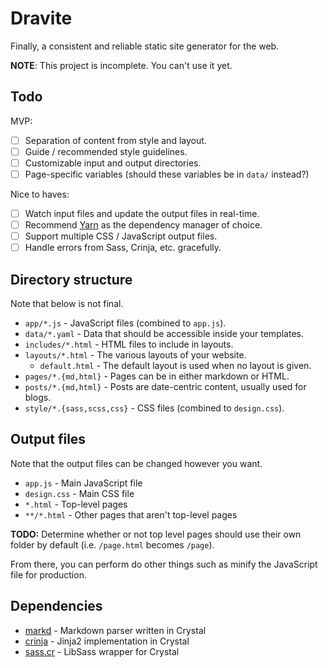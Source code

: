 # Dravite

Finally, a consistent and reliable static site generator for the web.

**NOTE**: This project is incomplete. You can't use it yet.

## Todo

MVP:

- [ ] Separation of content from style and layout.
- [ ] Guide / recommended style guidelines.
- [ ] Customizable input and output directories.
- [ ] Page-specific variables (should these variables be in `data/` instead?)

Nice to haves:

- [ ] Watch input files and update the output files in real-time.
- [ ] Recommend [Yarn](https://yarnpkg.com/) as the dependency manager of choice.
- [ ] Support multiple CSS / JavaScript output files.
- [ ] Handle errors from Sass, Crinja, etc. gracefully.

## Directory structure

Note that below is not final.

- `app/*.js` - JavaScript files (combined to `app.js`).
- `data/*.yaml` - Data that should be accessible inside your templates.
- `includes/*.html` - HTML files to include in layouts.
- `layouts/*.html` - The various layouts of your website.
  - `default.html` - The default layout is used when no layout is given.
- `pages/*.{md,html}` - Pages can be in either markdown or HTML.
- `posts/*.{md,html}` - Posts are date-centric content, usually used for blogs.
- `style/*.{sass,scss,css}` - CSS files (combined to `design.css`).

## Output files

Note that the output files can be changed however you want.

- `app.js` - Main JavaScript file
- `design.css` - Main CSS file
- `*.html` - Top-level pages
- `**/*.html` - Other pages that aren't top-level pages

**TODO:** Determine whether or not top level pages should use their own folder by default (i.e. `/page.html` becomes `/page`).

From there, you can perform do other things such as minify the JavaScript file for production.

## Dependencies

- [markd](https://github.com/icyleaf/markd) - Markdown parser written in Crystal
- [crinja](https://github.com/straight-shoota/crinja) - Jinja2 implementation in Crystal
- [sass.cr](https://github.com/straight-shoota/sass.cr) - LibSass wrapper for Crystal
